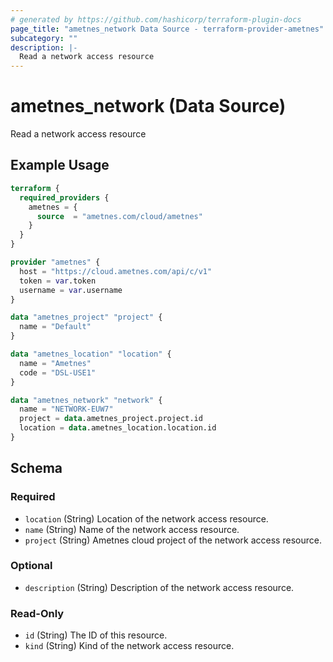 ```yaml
---
# generated by https://github.com/hashicorp/terraform-plugin-docs
page_title: "ametnes_network Data Source - terraform-provider-ametnes"
subcategory: ""
description: |-
  Read a network access resource
---
```


# ametnes_network (Data Source)

Read a network access resource

## Example Usage

```terraform
terraform {
  required_providers {
    ametnes = {
      source  = "ametnes.com/cloud/ametnes"
    }
  }
}

provider "ametnes" {
  host = "https://cloud.ametnes.com/api/c/v1"
  token = var.token
  username = var.username
}

data "ametnes_project" "project" {
  name = "Default"
}

data "ametnes_location" "location" {
  name = "Ametnes"
  code = "DSL-USE1"
}

data "ametnes_network" "network" {
  name = "NETWORK-EUW7"
  project = data.ametnes_project.project.id
  location = data.ametnes_location.location.id
}
```

<!-- schema generated by tfplugindocs -->
## Schema

### Required

- `location` (String) Location of the network access resource.
- `name` (String) Name of the network access resource.
- `project` (String) Ametnes cloud project of the network access resource.

### Optional

- `description` (String) Description of the network access resource.

### Read-Only

- `id` (String) The ID of this resource.
- `kind` (String) Kind of the network access resource.


